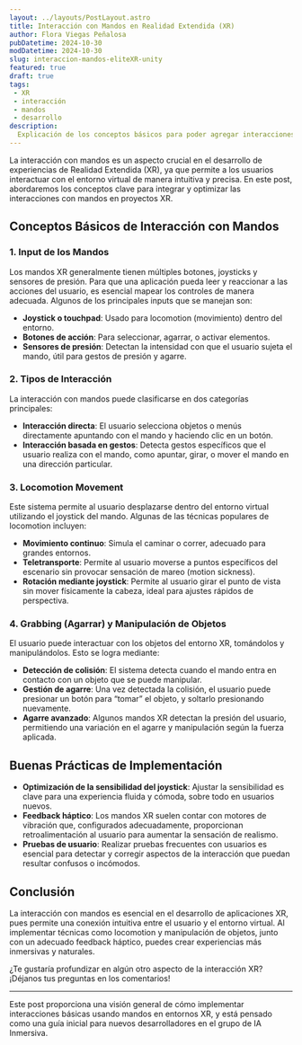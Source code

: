 ```yaml
---
layout: ../layouts/PostLayout.astro
title: Interacción con Mandos en Realidad Extendida (XR)
author: Flora Viegas Peñalosa
pubDatetime: 2024-10-30
modDatetime: 2024-10-30
slug: interaccion-mandos-eliteXR-unity
featured: true
draft: true
tags:
 - XR
 - interacción
 - mandos
 - desarrollo
description:
  Explicación de los conceptos básicos para poder agregar interacciones con mandos a nuestra escena en Unity.
---
```


La interacción con mandos es un aspecto crucial en el desarrollo de experiencias de Realidad Extendida (XR), ya que permite a los usuarios interactuar con el entorno virtual de manera intuitiva y precisa. En este post, abordaremos los conceptos clave para integrar y optimizar las interacciones con mandos en proyectos XR.

## Conceptos Básicos de Interacción con Mandos

### 1. **Input de los Mandos**
   Los mandos XR generalmente tienen múltiples botones, joysticks y sensores de presión. Para que una aplicación pueda leer y reaccionar a las acciones del usuario, es esencial mapear los controles de manera adecuada. Algunos de los principales inputs que se manejan son:
   - **Joystick o touchpad**: Usado para locomotion (movimiento) dentro del entorno.
   - **Botones de acción**: Para seleccionar, agarrar, o activar elementos.
   - **Sensores de presión**: Detectan la intensidad con que el usuario sujeta el mando, útil para gestos de presión y agarre.

### 2. **Tipos de Interacción**

   La interacción con mandos puede clasificarse en dos categorías principales:

   - **Interacción directa**: El usuario selecciona objetos o menús directamente apuntando con el mando y haciendo clic en un botón.
   - **Interacción basada en gestos**: Detecta gestos específicos que el usuario realiza con el mando, como apuntar, girar, o mover el mando en una dirección particular.

### 3. **Locomotion Movement**
   Este sistema permite al usuario desplazarse dentro del entorno virtual utilizando el joystick del mando. Algunas de las técnicas populares de locomotion incluyen:
   - **Movimiento continuo**: Simula el caminar o correr, adecuado para grandes entornos.
   - **Teletransporte**: Permite al usuario moverse a puntos específicos del escenario sin provocar sensación de mareo (motion sickness).
   - **Rotación mediante joystick**: Permite al usuario girar el punto de vista sin mover físicamente la cabeza, ideal para ajustes rápidos de perspectiva.

### 4. **Grabbing (Agarrar) y Manipulación de Objetos**
   El usuario puede interactuar con los objetos del entorno XR, tomándolos y manipulándolos. Esto se logra mediante:
   - **Detección de colisión**: El sistema detecta cuando el mando entra en contacto con un objeto que se puede manipular.
   - **Gestión de agarre**: Una vez detectada la colisión, el usuario puede presionar un botón para “tomar” el objeto, y soltarlo presionando nuevamente.
   - **Agarre avanzado**: Algunos mandos XR detectan la presión del usuario, permitiendo una variación en el agarre y manipulación según la fuerza aplicada.

## Buenas Prácticas de Implementación

- **Optimización de la sensibilidad del joystick**: Ajustar la sensibilidad es clave para una experiencia fluida y cómoda, sobre todo en usuarios nuevos.
- **Feedback háptico**: Los mandos XR suelen contar con motores de vibración que, configurados adecuadamente, proporcionan retroalimentación al usuario para aumentar la sensación de realismo.
- **Pruebas de usuario**: Realizar pruebas frecuentes con usuarios es esencial para detectar y corregir aspectos de la interacción que puedan resultar confusos o incómodos.

## Conclusión

La interacción con mandos es esencial en el desarrollo de aplicaciones XR, pues permite una conexión intuitiva entre el usuario y el entorno virtual. Al implementar técnicas como locomotion y manipulación de objetos, junto con un adecuado feedback háptico, puedes crear experiencias más inmersivas y naturales.

¿Te gustaría profundizar en algún otro aspecto de la interacción XR? ¡Déjanos tus preguntas en los comentarios!

---

Este post proporciona una visión general de cómo implementar interacciones básicas usando mandos en entornos XR, y está pensado como una guía inicial para nuevos desarrolladores en el grupo de IA Inmersiva. 

